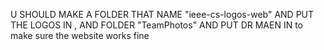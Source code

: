 U SHOULD MAKE A FOLDER  THAT NAME "ieee-cs-logos-web" AND PUT THE LOGOS IN , AND FOLDER "TeamPhotos"  AND PUT DR MAEN IN  to make sure the website  works fine
